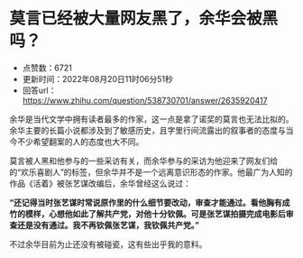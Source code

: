 # 莫言已经被大量网友黑了，余华会被黑吗？
- 点赞数：6721
- 更新时间：2022年08月20日11时06分51秒
- 回答url：https://www.zhihu.com/question/538730701/answer/2635920417
<body>
 <p data-pid="KiFp6dLi">余华是当代文学中拥有读者最多的作家，这一点是拿了诺奖的莫言也无法比拟的。余华主要的长篇小说都涉及到了敏感历史，且字里行间流露出的叙事者的态度与当今不少希望翻案的人的态度也大不同。</p>
 <p data-pid="08fz5ADx">莫言被人黑和他参与的一些采访有关，而余华参与的采访为他迎来了网友们给的“欢乐喜剧人”的标签，但余华并不是一个远离意识形态的作家。他最广为人知的作品《活着》被张艺谋改编后，余华曾经这么说过：</p>
 <p data-pid="jXCXBSBc"><b>“还记得当时张艺谋时常说原作里的什么细节要改动，审查才能通过。看他胸有成竹的模样，心想他如此了解共产党，对他十分钦佩。可是张艺谋拍摄完成电影后审查还是没有通过。我不再钦佩张艺谋，我钦佩共产党。”</b></p>
 <p data-pid="tiH24Bqs">不过余华目前为止还没有被碰瓷，这有些出乎我的意料。</p>
</body>